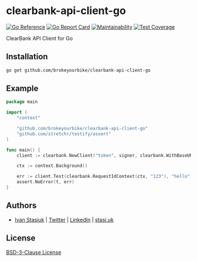 # clearbank-api-client-go

[![Go Reference](https://pkg.go.dev/badge/github.com/brokeyourbike/clearbank-api-client-go.svg)](https://pkg.go.dev/github.com/brokeyourbike/clearbank-api-client-go)
[![Go Report Card](https://goreportcard.com/badge/github.com/brokeyourbike/clearbank-api-client-go)](https://goreportcard.com/report/github.com/brokeyourbike/clearbank-api-client-go)
[![Maintainability](https://api.codeclimate.com/v1/badges/147e88944ef3303bba6d/maintainability)](https://codeclimate.com/github/brokeyourbike/clearbank-api-client-go/maintainability)
[![Test Coverage](https://api.codeclimate.com/v1/badges/147e88944ef3303bba6d/test_coverage)](https://codeclimate.com/github/brokeyourbike/clearbank-api-client-go/test_coverage)

ClearBank API Client for Go

## Installation

```bash
go get github.com/brokeyourbike/clearbank-api-client-go
```

## Example

```go
package main

import (
    "context"

    "github.com/brokeyourbike/clearbank-api-client-go"
    "github.com/stretchr/testify/assert"
)

func main() {
    client := clearbank.NewClient("token", signer, clearbank.WithBaseURL("https://api.clear.bank"))

    ctx := context.Background()

    err := client.Test(clearbank.RequestIdContext(ctx, "123"), "hello")
    assert.NoError(t, err)
}
```

## Authors
- [Ivan Stasiuk](https://github.com/brokeyourbike) | [Twitter](https://twitter.com/brokeyourbike) | [LinkedIn](https://www.linkedin.com/in/brokeyourbike) | [stasi.uk](https://stasi.uk)

## License
[BSD-3-Clause License](https://github.com/brokeyourbike/clearbank-api-client-go/blob/main/LICENSE)

